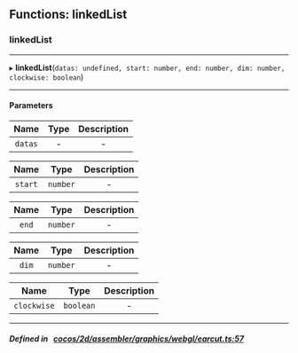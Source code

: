 ## Functions: linkedList

### linkedList


___
▸ **linkedList**(`datas: undefined, start: number, end: number, dim: number, clockwise: boolean`)
___


#### Parameters

| Name | Type | Description |
| :------: | :------: | :------: |
| `datas` | - | - |

| Name | Type | Description |
| :------: | :------: | :------: |
| `start` | `number` | - |

| Name | Type | Description |
| :------: | :------: | :------: |
| `end` | `number` | - |

| Name | Type | Description |
| :------: | :------: | :------: |
| `dim` | `number` | - |

| Name | Type | Description |
| :------: | :------: | :------: |
| `clockwise` | `boolean` | - |


___


##### Defined in &nbsp;   [cocos/2d/assembler/graphics/webgl/earcut.ts:57](https://github.com/cocos-creator/engine/blob/c7bf6b8a9/cocos/2d/assembler/graphics/webgl/earcut.ts#L57)&nbsp;
